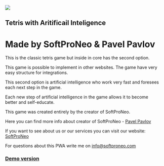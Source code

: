 <img src="https://camo.githubusercontent.com/bb7b3b51d5b1a9e1f7741de36bb009445df68000/68747470733a2f2f736f667470726f6e656f2e636f6d2f77702d636f6e74656e742f75706c6f6164732f323031392f31302f6c6f676f7a2e706e67">
<h2>Tetris with Aritificail Inteligence</h2>
<h1>Made by SoftProNeo & Pavel Pavlov</h1>
<p>This is the classic tetris game but inside in core has the second option.</p>
<p>This game is possible to implement in other websites. The game have very easy structure for integrations.</p>
<p>This second option is artificial intelligence who work very fast and foresees each next step in the game.</p>
<p>Each new step of artificial intelligence in the game allows it to become better and self-educate.</p>
<p>This game was created entirely by the creator of SoftProNeo.</p>

<p>Here you can find more info about creator of SoftProNeo - <a href="https://softproneo.com/about/">Pavel Pavlov</a></p>
<p>If you want to see about us or our services you can visit our website: <a href="https://softproneo.com">SoftProNeo</a></p>
<p>For questions about this PWA write me on <a href="https://softproneo.com/">info@softproneo.com</a></p>

<h3><a href="http://softproneo.com/ai/">Demo version</a></h3>
